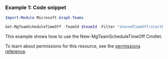 ### Example 1: Code snippet

```powershellImport-Module Microsoft.Graph.Teams

Get-MgTeamScheduleTimeOff -TeamId $teamId -Filter "sharedTimeOff/startDateTime ge 2019-03-11T00:00:00.000Z and sharedTimeOff/endDateTime le 2019-03-18T00:00:00.000Z and draftTimeOff/startDateTime ge 2019-03-11T00:00:00.000Z and draftTimeOff/endDateTime le 2019-03-18T00:00:00.000Z"
```
This example shows how to use the New-MgTeamScheduleTimeOff Cmdlet.
To learn about permissions for this resource, see the [permissions reference](/graph/permissions-reference).

